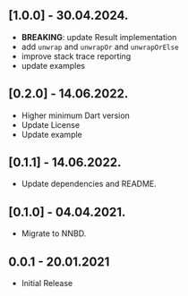## [1.0.0] - 30.04.2024.

- **BREAKING**:  update Result implementation
- add `unwrap` and `unwrapOr` and `unwrapOrElse`
- improve stack trace reporting
- update examples

## [0.2.0] - 14.06.2022.

- Higher minimum Dart version
- Update License
- Update example

## [0.1.1] - 14.06.2022.

- Update dependencies and README.

## [0.1.0] - 04.04.2021.

- Migrate to NNBD.

## 0.0.1 - 20.01.2021

 - Initial Release